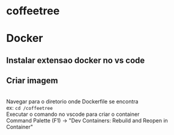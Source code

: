 # coffeetree

# Docker 
## Instalar extensao docker no vs code
## Criar imagem
<br>Navegar para o diretorio onde Dockerfile se encontra
<br>ex: `cd /coffeetree`
<br>Executar o comando no vscode para criar o container
<br>Command Palette (F1) -> "Dev Containers: Rebuild and Reopen in Container" 
